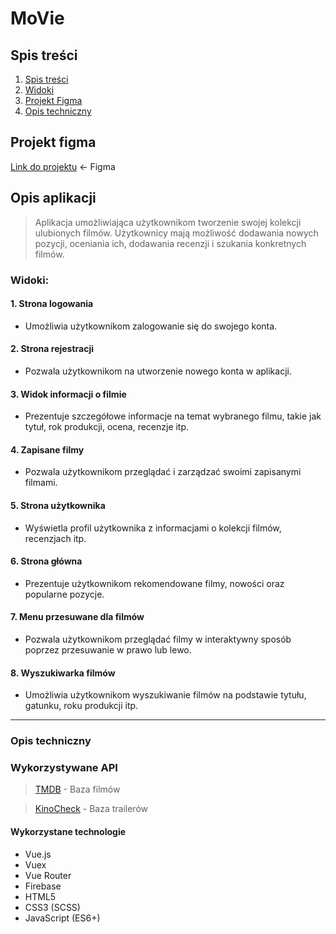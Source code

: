 # MoVie

## Spis treści

1. [Spis treści](#spis-treści)
2. [Widoki](#widoki)
3. [Projekt Figma](#projekt-figma)
4. [Opis techniczny](#opis-techniczny)

## Projekt figma 
[Link do projektu](https://www.figma.com/file/CjcFrQW7Gh0pelqu0o7BEk/MoVie?type=design&node-id=0%3A1&mode=design&t=Ku6l5uIOHKtc1QPe-1) <- Figma

## Opis aplikacji
> Aplikacja umożliwiająca użytkownikom tworzenie swojej kolekcji ulubionych filmów. Użytkownicy mają możliwość dodawania nowych pozycji, oceniania ich, dodawania recenzji i szukania konkretnych filmów.
### Widoki:

#### 1. Strona logowania
- Umożliwia użytkownikom zalogowanie się do swojego konta.

#### 2. Strona rejestracji
- Pozwala użytkownikom na utworzenie nowego konta w aplikacji.

#### 3. Widok informacji o filmie
- Prezentuje szczegółowe informacje na temat wybranego filmu, takie jak tytuł, rok produkcji, ocena, recenzje itp.

#### 4. Zapisane filmy
- Pozwala użytkownikom przeglądać i zarządzać swoimi zapisanymi filmami.

#### 5. Strona użytkownika
- Wyświetla profil użytkownika z informacjami o kolekcji filmów, recenzjach itp.

#### 6. Strona główna
- Prezentuje użytkownikom rekomendowane filmy, nowości oraz popularne pozycje.

#### 7. Menu przesuwane dla filmów
- Pozwala użytkownikom przeglądać filmy w interaktywny sposób poprzez przesuwanie w prawo lub lewo.

#### 8. Wyszukiwarka filmów
- Umożliwia użytkownikom wyszukiwanie filmów na podstawie tytułu, gatunku, roku produkcji itp.

---

### Opis techniczny
### Wykorzystywane API
> [TMDB](https://developer.themoviedb.org/docs/getting-started) - Baza filmów

> [KinoCheck](https://api.kinocheck.com/) - Baza trailerów

#### Wykorzystane technologie

- Vue.js
- Vuex
- Vue Router
- Firebase
- HTML5
- CSS3 (SCSS)
- JavaScript (ES6+)

